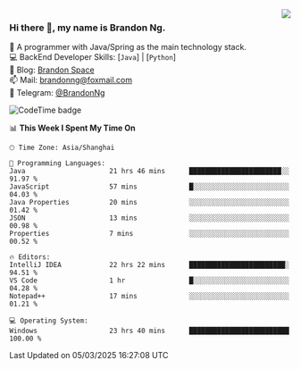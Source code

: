 <img  align="right" src="https://github-readme-stats-brandon0824.vercel.app/api/top-langs/?username=brandon0824&layout=compact">

### Hi there 👋, my name is Brandon Ng.

🌱 A programmer with Java/Spring as the main technology stack.  
💻 BackEnd Developer Skills: [`Java`] | [`Python`]  
📝 Blog: [Brandon Space](https://blog.brandonng.cc)  
📫 Mail: brandonng@foxmail.com  
📰 Telegram: [@BrandonNg](https://t.me/BrandonNg24)  

![CodeTime badge](https://img.shields.io/endpoint?style=flat-square&url=https%3A%2F%2Fapi.codetime.dev%2Fshield%3Fid%3D128%26project%3D%26in%3D604800000)

<!--START_SECTION:waka-->
📊 **This Week I Spent My Time On** 

```text
🕑︎ Time Zone: Asia/Shanghai

💬 Programming Languages: 
Java                     21 hrs 46 mins      ███████████████████████░░   91.97 % 
JavaScript               57 mins             █░░░░░░░░░░░░░░░░░░░░░░░░   04.03 % 
Java Properties          20 mins             ░░░░░░░░░░░░░░░░░░░░░░░░░   01.42 % 
JSON                     13 mins             ░░░░░░░░░░░░░░░░░░░░░░░░░   00.98 % 
Properties               7 mins              ░░░░░░░░░░░░░░░░░░░░░░░░░   00.52 % 

🔥 Editors: 
IntelliJ IDEA            22 hrs 22 mins      ████████████████████████░   94.51 % 
VS Code                  1 hr                █░░░░░░░░░░░░░░░░░░░░░░░░   04.28 % 
Notepad++                17 mins             ░░░░░░░░░░░░░░░░░░░░░░░░░   01.21 % 

💻 Operating System: 
Windows                  23 hrs 40 mins      █████████████████████████   100.00 % 
```


 Last Updated on 05/03/2025 16:27:08 UTC
<!--END_SECTION:waka-->
